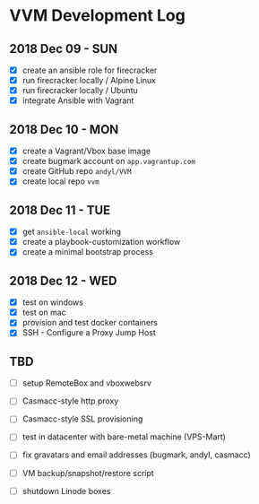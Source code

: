 # VVM Development Log

## 2018 Dec 09 - SUN

- [x] create an ansible role for firecracker
- [x] run firecracker locally / Alpine Linux
- [x] run firecracker locally / Ubuntu
- [x] integrate Ansible with Vagrant

## 2018 Dec 10 - MON

- [x] create a Vagrant/Vbox base image
- [x] create bugmark account on `app.vagrantup.com`
- [x] create GitHub repo `andyl/VVM`
- [x] create local repo `vvm`

## 2018 Dec 11 - TUE

- [x] get `ansible-local` working
- [x] create a playbook-customization workflow
- [x] create a minimal bootstrap process

## 2018 Dec 12 - WED

- [x] test on windows
- [x] test on mac
- [x] provision and test docker containers
- [x] SSH - Configure a Proxy Jump Host

## TBD

- [ ] setup RemoteBox and vboxwebsrv
- [ ] Casmacc-style http proxy
- [ ] Casmacc-style SSL provisioning
- [ ] test in datacenter with bare-metal machine (VPS-Mart)
- [ ] fix gravatars and email addresses (bugmark, andyl, casmacc)
- [ ] VM backup/snapshot/restore script
- [ ] shutdown Linode boxes

